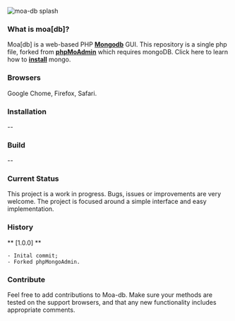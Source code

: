 
![moa-db splash](https://github.com/lovetheidea/Moa-db/blob/master/screenshot/home.png?raw=true)

### What is moa[db]?
Moa[db] is a web-based PHP **[Mongodb](http://mongodb.org)** GUI.
This repository is a single php file, forked from **[phpMoAdmin](https://github.com/MongoDB-Rox/phpMoAdmin-MongoDB-Admin-Tool-for-PHP)** which requires mongoDB. Click here to learn how to  **[install](http://docs.mongodb.org/manual/installation/)** mongo. 


### Browsers

Google Chome, Firefox, Safari.

### Installation

--

### Build

--

### Current Status

This project is a work in progress. Bugs, issues or improvements are very welcome.
The project is focused around a simple interface and easy implementation.

### History

** [1.0.0] **
	
	- Inital commit;
	- Forked phpMongoAdmin.

### Contribute

Feel free to add contributions to Moa-db. Make sure your methods are
tested on the support browsers, and that any new functionality includes appropriate comments.
